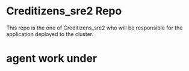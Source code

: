 # Creditizens_sre2 Repo
This repo is the one of Creditizens_sre2 who will be responsible for the application deployed to the cluster.

# agent work under
